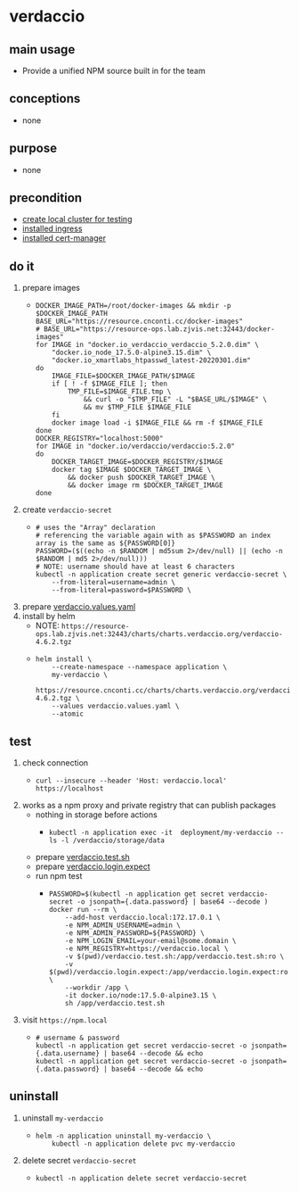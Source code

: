 # verdaccio

## main usage
* Provide a unified NPM source built in for the team

## conceptions
* none

## purpose
* none

## precondition
* [create local cluster for testing](/kubernetes/create.local.cluster.with.kind.md)
* [installed ingress](/kubernetes/basic/ingress.nginx.md)
* [installed cert-manager](/kubernetes/basic/cert.manager.md)

## do it
1. prepare images
    * ```shell  
      DOCKER_IMAGE_PATH=/root/docker-images && mkdir -p $DOCKER_IMAGE_PATH
      BASE_URL="https://resource.cnconti.cc/docker-images"
      # BASE_URL="https://resource-ops.lab.zjvis.net:32443/docker-images"
      for IMAGE in "docker.io_verdaccio_verdaccio_5.2.0.dim" \
          "docker.io_node_17.5.0-alpine3.15.dim" \
          "docker.io_xmartlabs_htpasswd_latest-20220301.dim"
      do
          IMAGE_FILE=$DOCKER_IMAGE_PATH/$IMAGE
          if [ ! -f $IMAGE_FILE ]; then
              TMP_FILE=$IMAGE_FILE.tmp \
                  && curl -o "$TMP_FILE" -L "$BASE_URL/$IMAGE" \
                  && mv $TMP_FILE $IMAGE_FILE
          fi
          docker image load -i $IMAGE_FILE && rm -f $IMAGE_FILE
      done
      DOCKER_REGISTRY="localhost:5000"
      for IMAGE in "docker.io/verdaccio/verdaccio:5.2.0"
      do
          DOCKER_TARGET_IMAGE=$DOCKER_REGISTRY/$IMAGE
          docker tag $IMAGE $DOCKER_TARGET_IMAGE \
              && docker push $DOCKER_TARGET_IMAGE \
              && docker image rm $DOCKER_TARGET_IMAGE
      done
      ```
2. create `verdaccio-secret`
   * ```shell
     # uses the "Array" declaration
     # referencing the variable again with as $PASSWORD an index array is the same as ${PASSWORD[0]}
     PASSWORD=($((echo -n $RANDOM | md5sum 2>/dev/null) || (echo -n $RANDOM | md5 2>/dev/null)))
     # NOTE: username should have at least 6 characters
     kubectl -n application create secret generic verdaccio-secret \
         --from-literal=username=admin \
         --from-literal=password=$PASSWORD \
     ```
3. prepare [verdaccio.values.yaml](resources/verdaccio.values.yaml.md)
4. install by helm
    * NOTE: `https://resource-ops.lab.zjvis.net:32443/charts/charts.verdaccio.org/verdaccio-4.6.2.tgz`
    * ```shell
      helm install \
          --create-namespace --namespace application \
          my-verdaccio \
          https://resource.cnconti.cc/charts/charts.verdaccio.org/verdaccio-4.6.2.tgz \
          --values verdaccio.values.yaml \
          --atomic
      ```

## test
1. check connection
    * ```shell
      curl --insecure --header 'Host: verdaccio.local' https://localhost
      ```
2. works as a npm proxy and private registry that can publish packages
    * nothing in storage before actions
        + ```shell
          kubectl -n application exec -it  deployment/my-verdaccio -- ls -l /verdaccio/storage/data
          ```
    * prepare [verdaccio.test.sh](resources/verdaccio.test.sh.md)
    * prepare [verdaccio.login.expect](resources/verdaccio.login.expect.md)
    * run npm test
        + ```shell
          PASSWORD=$(kubectl -n application get secret verdaccio-secret -o jsonpath={.data.password} | base64 --decode )
          docker run --rm \
              --add-host verdaccio.local:172.17.0.1 \
              -e NPM_ADMIN_USERNAME=admin \
              -e NPM_ADMIN_PASSWORD=${PASSWORD} \
              -e NPM_LOGIN_EMAIL=your-email@some.domain \
              -e NPM_REGISTRY=https://verdaccio.local \
              -v $(pwd)/verdaccio.test.sh:/app/verdaccio.test.sh:ro \
              -v $(pwd)/verdaccio.login.expect:/app/verdaccio.login.expect:ro \
              --workdir /app \
              -it docker.io/node:17.5.0-alpine3.15 \
              sh /app/verdaccio.test.sh
          ```
3. visit `https://npm.local`
    * ```shell
      # username & password
      kubectl -n application get secret verdaccio-secret -o jsonpath={.data.username} | base64 --decode && echo
      kubectl -n application get secret verdaccio-secret -o jsonpath={.data.password} | base64 --decode && echo
      ```
      
## uninstall 
1. uninstall `my-verdaccio`
    * ```shell
      helm -n application uninstall my-verdaccio \
          kubectl -n application delete pvc my-verdaccio
      ```
2. delete secret `verdaccio-secret`
    * ```shell
      kubectl -n application delete secret verdaccio-secret
      ```
